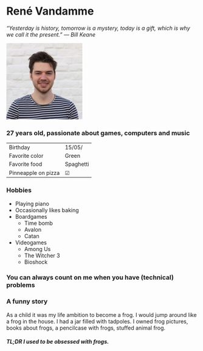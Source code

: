# René Vandamme

_“Yesterday is history, tomorrow is a mystery, today is a gift, which is why we call it the present.”
― Bill Keane_

![image](./Images/rene.jpg)


### 27 years old, passionate about games, computers and music
 
|                     |           |
| ------------------- | --------- |
| Birthday            | 15/05/    |
| Favorite color      | Green     |
| Favorite food       | Spaghetti |
| Pinneapple on pizza | &#9745;   |

### Hobbies
 - Playing piano
 - Occasionally likes baking
 - Boardgames
   - Time bomb
   - Avalon
   - Catan
 - Videogames
   - Among Us
   - The Witcher 3
   - Bioshock

### You can always count on me when you have (technical) problems

### A funny story

As a child it was my life ambition to become a frog. I would jump around like a frog in the house. I had a jar filled with tadpoles. I owned frog pictures, books about frogs, a pencilcase with frogs, stuffed animal frog. 

##### TL;DR I used to be obsessed with frogs.